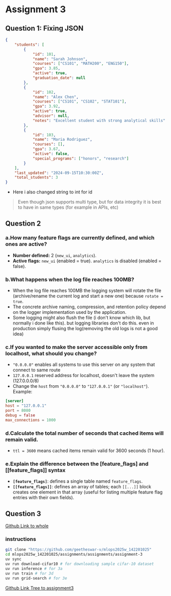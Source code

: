 # Assignment 3

## Question 1: Fixing JSON

```json
{
    "students": [
        {
            "id": 101,
            "name": "Sarah Johnson",
            "courses": ["CS101", "MATH200", "ENG150"],
            "gpa": 3.85,
            "active": true,
            "graduation_date": null
        },
        {
            "id": 102,
            "name": "Alex Chen",
            "courses": ["CS101", "CS102", "STAT101"],
            "gpa": 3.92,
            "active": true,
            "advisor": null,
            "notes": "Excellent student with strong analytical skills"
        },
        {
            "id": 103,
            "name": "Maria Rodriguez",
            "courses": [],
            "gpa": 3.67,
            "active": false,
            "special_programs": ["honors", "research"]
        }
    ],
    "last_updated": "2024-09-15T10:30:00Z",
    "total_students": 3
}
```

- Here i also changed string to int for id

> Even though json supports multi type, but for data integrity it is best to have in same types (for example in APIs, etc)

## Question 2

### a.How many feature flags are currently defined, and which ones are active?

- **Number defined:** 2 (`new_ui`, `analytics`).
- **Active flags:** `new_ui` (enabled = true). `analytics` is disabled (enabled = false).

### b.What happens when the log file reaches 100MB?

- When the log file reaches 100MB the logging system will rotate the file (archive/rename the current log and start a new one) because `rotate = true`.
- The concrete archive naming, compression, and retention policy depend on the logger implementation used by the application.
- Some logging might also flush the file (i don't know which lib, but normally i done like this). but logging libraries don't do this. even in production simply flusing the log(removing the old logs is not a good idea)

### c.If you wanted to make the server accessible only from localhost, what should you change?

- `"0.0.0.0"` enables all systems to use this server on any system that connect to same route
- `127.0.0.1` reserved address for localhost, doesn't leave the system (127.0.0.0/8)
- Change the `host` from `"0.0.0.0"` to `"127.0.0.1"` (or `"localhost"`). Example:

```toml
[server]
host = "127.0.0.1"
port = 8080
debug = false
max_connections = 1000
```

### d.Calculate the total number of seconds that cached items will remain valid.

- `ttl = 3600` means cached items remain valid for 3600 seconds (1 hour).

### e.Explain the difference between the [feature_flags] and [[feature_flags]] syntax

- **`[feature_flags]`**: defines a single table named `feature_flags`.
- **`[[feature_flags]]`**: defines an array of tables; each `[[...]]` block creates one element in that array (useful for listing multiple feature flag entries with their own fields).

## Question 3
[Github Link to whole](https://github.com/geetheswar-v/mlops2025w_142201025)

### instructions

```bash
git clone "https://github.com/geetheswar-v/mlops2025w_142201025"
cd mlops2025w_142201025/assignments/assignments/assignment-3
uv sync
uv run download-cifar10 # for downloading sample cifar-10 dataset
uv run inference # for 3a
uv run train # for 3d
uv run grid-search # for 3e
```

[Github Link Tree to assignment3](https://github.com/geetheswar-v/mlops2025w_142201025/tree/main/assignments/assignment-3)
